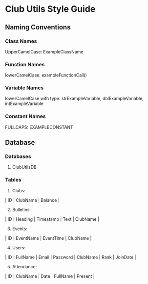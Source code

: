 # Club Utils Style Guide
## Naming Conventions
### Class Names

UpperCamelCase: ExampleClassName

### Function Names

lowerCamelCase: exampleFunctionCall()

### Variable Names

lowerCamelCase with type: strExampleVariable, dblExampleVariable, intExampleVariable

### Constant Names

FULLCAPS: EXAMPLECONSTANT

## Database

### Databases

1. ClubUtilsDB

### Tables

1. Clubs:

| ID | ClubName | Balance |

2. Bulletins:

| ID | Heading | Timestamp | Text | ClubName |

3. Events:

| ID | EventName | EventTime | ClubName |

4. Users:

| ID | FullName | Email | Password | ClubName | Rank | JoinDate |

5. Attendance:

| ID | ClubName | Date | FullName | Present |
